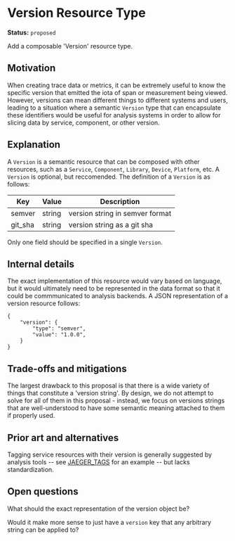 # Version Resource Type

**Status:** `proposed`

Add a composable 'Version' resource type.

## Motivation

When creating trace data or metrics, it can be extremely useful to know the specific version that
emitted the iota of span or measurement being viewed. However, versions can mean different things
to different systems and users, leading to a situation where a semantic `Version` type that can
encapsulate these identifiers would be useful for analysis systems in order to allow for slicing
data by service, component, or other version.

## Explanation

A `Version` is a semantic resource that can be composed with other resources, such as a `Service`, 
`Component`, `Library`, `Device`, `Platform`, etc. A `Version` is optional, but reccomended.
The definition of a `Version` is as follows:

| Key     | Value  | Description                                  |
|---------|--------|----------------------------------------------|
| semver  | string | version string in semver format              |
| git_sha | string | version string as a git sha                  |

Only one field should be specified in a single `Version`. 

## Internal details

The exact implementation of this resource would vary based on language, but it would ultimately need to be represented in the data format so that it could be commmunicated to analysis backends. A JSON representation of a version resource follows:

```
{
    "version": {
        "type": "semver",
        "value": "1.0.0",
    }
}
```

## Trade-offs and mitigations

The largest drawback to this proposal is that there is a wide variety of things that constitute a 'version string'. By design, we do not attempt to solve for all of them in this proposal - instead, we focus on versions strings that are well-understood to have some semantic meaning attached to them if properly used.

## Prior art and alternatives

Tagging service resources with their version is generally suggested by analysis tools -- see [JAEGER_TAGS](https://www.jaegertracing.io/docs/1.8/client-features/) for an example -- but lacks standardization.

## Open questions

What should the exact representation of the version object be?

Would it make more sense to just have a `version` key that any arbitrary string can be applied to?
